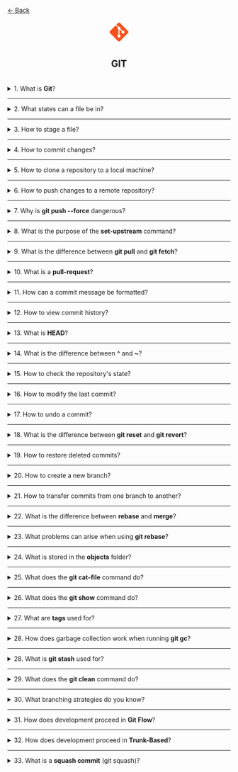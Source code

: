 <a href="../../../README.md">← Back</a>

<div align="center">
  <img src="../../../src/assets/icons/icons-for-titles/git.png">
  <h2>GIT</h2>
</div>
<br />

<details>
<summary><span>1. What is <b>Git</b>?</span></summary>
<br />

**Git** is a distributed version control system that allows you to store different versions of code, which can be reverted if needed while working collaboratively.

It records the history of changes, supports parallel work in branches, and ensures convenient code merging.

</details>

---

<details>
<summary><span>2. What states can a file be in?</span></summary>
<br />

In Git, a file can be in the following states:

- **Untracked** — a new file that Git does not know about yet. The file exists in the working directory but has not been added under version control.
- **Tracked** — a file that Git tracks. Tracked files can be in three states:
  - **Unmodified** — the file has not changed since the last commit.
  - **Modified** — the file has been changed but the changes have not been staged for commit yet.
  - **Staged** — the file changes have been added to the index and are ready for commit.

After committing, all staged files transition to the unmodified state.

</details>

---

<details>  
<summary><span>3. How to stage a file?</span></summary>  
<br />

To add a file to the index (**staged** state), use the `git add` command:

- `git add filename.txt` — add a specific file.
- `git add .` — add modified files in the current directory, but **does not include deleted files**.
- `git add --all` / `git add -A` — add **all changes**, including deleted files.
- `git add *.js` — add all files with a specific extension.
- `git add directory/` — add all files from a specific directory.

After executing this command, files will be prepared for the commit.

Additional modes:

- `git add -i` — interactive mode, allowing selective addition of changes.
- `git add -p` — enables staging **only certain parts** (hunks) of a file.

</details>

---

<details>  
<summary><span>4. How to commit changes?</span></summary>  
<br />

To commit changes in Git, use the `git commit` command:

- `git commit -m "message"` — create a commit with the provided message.
- `git commit` — opens a text editor for writing a commit message.
- `git commit -a -m "message"` — automatically stages and commits **only tracked files**, but does not include new (`untracked`) files.

</details>

---

<details>
<summary><span>5. How to clone a repository to a local machine?</span></summary>
<br />

To clone a repository, use the `git clone` command:

- `git clone <url>` — clones the repository into the current directory.
- `git clone <url> <directory>` — clones the repository into the specified directory, **creating it automatically** if it does not exist.

The URL can be either an HTTPS or SSH repository address.

</details>

---

<details>
<summary><span>6. How to push changes to a remote repository?</span></summary>
<br />

To push changes to a remote repository, use the `git push` command:

- `git push origin main` — pushes changes from the local `main` branch to the corresponding remote repository branch (`origin/main`).
- `git push` — pushes changes to the current branch if the remote tracking branch is set.
- `git push -u origin branch-name` — pushes a new branch to the remote repository and sets up tracking.
- `git push --force` — **forcibly overwrites** the remote repository history (**use with caution!**).
- `git push --tags` — pushes tags to the remote repository.

</details>

---

<details>  
<summary><span>7. Why is <b>git push --force</b> dangerous?</span></summary>  
<br />

The **`git push --force`** command forcibly overwrites the remote repository history, **ignoring** changes made by others. This can lead to **loss of their commits** and make recovery difficult.

Instead, use **`git push --force-with-lease`**, which ensures that no new commits have been pushed to the remote branch before forcing the changes. This reduces the risk of losing updates made by other developers.

</details>

---

<details>
<summary><span>8. What is the purpose of the <b>set-upstream</b> command?</span></summary>
<br />

The `git branch --set-upstream-to` (or `-u` for short) command sets up tracking between a local and remote branch. Once configured, you can use **shorter commands** like `git pull` and `git push` without specifying the remote repository name and branch.

</details>

---

<details>
<summary><span>9. What is the difference between <b>git pull</b> and <b>git fetch</b>?</span></summary>
<br />

`git fetch` **retrieves** changes from a remote repository but does **not** apply them to the working copy. `git pull` **retrieves and immediately merges** the changes into the current branch (essentially `git fetch` + `git merge`).

</details>

---

<details>
<summary><span>10. What is a <b>pull-request</b>?</span></summary>
<br />

A **Pull Request (PR)** is a mechanism for proposing changes to a repository. A developer creates a separate branch, makes changes, and requests to merge them into the main branch via PR. This allows **code review, discussion, and safe integration** of changes into the project.

</details>

---

<details>  
<summary><span>11. How can a commit message be formatted?</span></summary>  
<br />

A well-structured commit message should be **clear, concise, and informative**, helping other developers quickly understand the changes. One common approach is **Conventional Commits**, which defines a structured format:

### **Commit types in Conventional Commits:**

- **feat** — adding new functionality
- **fix** — fixing a bug
- **refactor** — improving code without changing functionality
- **docs** — updating documentation
- **style** — formatting changes (e.g., spaces, indentation)
- **test** — adding or modifying tests
- **chore** — technical tasks not affecting code (e.g., updating dependencies)

</details>

---

<details>
<summary><span>12. How to view commit history?</span></summary>
<br />

- `git log` — basic output with full commit details.
- `git log --oneline` — compact output (one line per commit).
- `git log --graph` — visual representation of branches in a graph.
- `git log -p` — shows changes in each commit.
- `git log --author="name"` — filters by author.
- `git log --since="2 weeks ago"` — filters by date.
- `git log <file>` — displays the history of a specific file.

You can also combine options, e.g., `git log --oneline --graph` for a compact branch visualization.

</details>

---

<details>
<summary><span>13. What is <b>HEAD</b>?</span></summary>
<br />

HEAD is a special reference in Git that points to the current commit in the active branch. It acts as a "cursor" indicating where you are in the repository's history.

Key characteristics of HEAD:

- Typically points to the latest commit in the current branch.
- Moves automatically when switching branches.
- Can be **detached** when checking out a specific commit (`detached HEAD`).
- Used in commands such as `git reset HEAD~1` to undo the last commit.

HEAD is like a bookmark in a book—it shows where you are in the project's history.

</details>

---

<details>
<summary><span>14. What is the difference between <b>^</b> and <b>~</b>?</span></summary>
<br />

- **Tilde (`~`)** refers to a commit **N generations back** along the first parent line.
- **Caret (`^`)** specifies **which parent** to refer to (e.g., first or second in a merge commit).

</details>

---

<details>
<summary><span>15. How to check the repository's state?</span></summary>
<br />

The `git status` command shows the current state of the repository:

- Displays the current branch.
- Shows **untracked** files.
- Lists **modified** files.
- Indicates **staged** files (added to the index).
- Displays the repository’s sync state with the remote.

Additional options:

- `git status -s` or `git status --short` — compact output.
- `git status -b` — also shows branch details.
- `git status -u` — displays untracked files inside directories.

</details>

---

<details>
<summary><span>16. How to modify the last commit?</span></summary>
<br />

To modify the last commit, use `git commit --amend`:

- Allows changing the commit message.
- Adds new changes to the last commit.
- Changes the commit author.

</details>

---

<details>
<summary><span>17. How to undo a commit?</span></summary>
<br />

There are several ways to undo a commit:

1. **git reset** — moves HEAD back and cancels commits:

   - `git reset --soft HEAD~1` — cancels the commit but **keeps changes staged**.
   - `git reset --mixed HEAD~1` — cancels the commit and **unstages changes** (default behavior).
   - `git reset --hard HEAD~1` — completely removes the commit **along with all changes**.

2. **git revert** — creates a new commit that **undoes** changes from a previous commit:
   - `git revert HEAD` — reverts the latest commit.
   - `git revert <commit-hash>` — reverts a specific commit.

</details>

---

<details>
<summary><span>18. What is the difference between <b>git reset</b> and <b>git revert</b>?</span></summary>
<br />

- `reset` modifies history by deleting commits.
- `revert` preserves history by adding a new commit, making it safer for collaboration.

</details>

---

<details>
<summary><span>19. How to restore deleted commits?</span></summary>
<br />

Deleted commits can be recovered using `git reflog` and `git reset`:

1. `git reflog` displays the log of all HEAD movements, including deleted commits.
2. Find the hash of the needed commit in the reflog output.
3. Use `git reset --hard <commit-hash>` to restore the state.

</details>

---

<details>
<summary><span>20. How to create a new branch?</span></summary>
<br />

There are several ways to create a new branch:

1. **git branch** — creates a branch but does not switch to it:

   - `git branch <branch-name>` — creates a branch from the current commit.
   - `git branch <branch-name> <commit-hash>` — creates a branch from a specific commit.

2. **git checkout** — creates and switches to the new branch:

   - `git checkout -b <branch-name>` — creates a branch from the current commit and switches to it.
   - `git checkout -b <branch-name> <commit-hash>` — creates a branch from a specific commit.

3. **git switch** (Git 2.23+) — a modern alternative to `checkout`:
   - `git switch -c <branch-name>` — creates and switches to a new branch.
   - `git switch -c <branch-name> <commit-hash>` — creates a branch from a specific commit.

</details>

---

<details>
<summary><span>21. How to transfer commits from one branch to another?</span></summary>
<br />

1. **git cherry-pick** — copies individual commits:

   ```bash
   git cherry-pick <commit-hash>
   ```

2. **git merge** — merges branches, transferring all commits:

   ```bash
   git checkout target-branch
   git merge source-branch
   ```

3. **git rebase** — moves commits while rewriting history:
   ```bash
   git checkout feature-branch
   git rebase main
   ```

</details>

---

<details>
<summary><span>22. What is the difference between <b>rebase</b> and <b>merge</b>?</span></summary>
<br />

1. **git merge** — creates a new merge commit, preserving both branch histories.
2. **git rebase** — rewrites history to make it linear but modifies commit hashes.

</details>

---

<details>
<summary><span>23. What problems can arise when using <b>git rebase</b>?</span></summary>
<br />

1. **Merge conflicts** — rebase may generate conflicts that must be resolved manually for each commit.

2. **History modification** — rebase rewrites commit history, which can cause problems in teamwork:

   - Commit hashes change.
   - Tracking changes becomes more complex.
   - Issues may arise during `push`, requiring `force push`.

3. **Rollback difficulties** — rewritten history makes undoing changes harder.

4. **Issues with long branches** — the more commits rebased, the higher the chance of conflicts.

5. **Risk of data loss** — incorrect use of `force push` after `rebase` can erase other developers' changes.

</details>

---

<details>
<summary><span>24. What is stored in the <b>objects</b> folder?</span></summary>
<br />

The **`objects`** folder inside `.git` contains all Git objects — the **foundation of repository history**.

It stores **all commits, files, trees, and tags**, compressed using the zlib algorithm, with names based on **SHA-1 hashes**.

### Object types:

- **Blob** — stores file contents.
- **Tree** — represents directory structure, linking blobs and other trees.
- **Commit** — records changes, referencing a tree and parent commits.
- **Tag** — annotated tags, commonly used for version releases.

**Git does not store files directly** — it saves **snapshots of states**, and all objects reside in `.git/objects`.

</details>

---

<details>
<summary><span>25. What does the <b>git cat-file</b> command do?</span></summary>
<br />

The **`git cat-file`** command allows viewing the contents, type, and size of Git objects (blob, tree, commit, tag) using their SHA-1 hash.

</details>

---

<details>
<summary><span>26. What does the <b>git show</b> command do?</span></summary>
<br />

The **`git show`** command displays detailed information about a commit, including author, date, file changes, and the `diff` between the current and previous version.

</details>

---

<details>
<summary><span>27. What are <b>tags</b> used for?</span></summary>
<br />

**Tags in Git** create markers on important commits, most often used for versioning or releases. They simplify navigation and help quickly switch to significant points in project history.

</details>

---

<details>
<summary><span>28. How does garbage collection work when running <b>git gc</b>?</span></summary>
<br />

In Git, garbage collection (`git gc`) is based on the concept of **reachability**:

- **Reachable objects** (commits, trees, blobs) — objects that have references (HEAD, branches, tags).
- **Unreachable objects** — objects without references that are no longer part of the repository’s history.

`git gc` deletes **unreachable objects** if they have been stored beyond a certain retention period.

</details>

---

<details>
<summary><span>28. What is <b>git stash</b> used for?</span></summary>
<br />

**Git stash** allows you to temporarily save uncommitted changes and return the working directory to a "clean" state. This is useful when you need to:

- Quickly switch to another branch without committing
- Put aside current changes to work on an urgent task
- Save modifications that are not yet ready for a commit

Saved changes can later be restored using `git stash pop` or `git stash apply`.

</details>

---

<details>
<summary><span>29. What does the <b>git clean</b> command do?</span></summary>
<br />

The **`git clean`** command removes untracked files from the working directory. This includes:

- New files that have not yet been added to the index
- Files created during project builds
- Temporary files

### Key options:

- `-n` (--dry-run) — shows which files would be deleted without actually removing them
- `-f` (--force) — forces file deletion
- `-d` — also removes untracked directories
- `-x` — removes ignored files (those listed in `.gitignore`)

⚠️ **Deleted files cannot be recovered!**

</details>

---

<details>
<summary><span>30. What branching strategies do you know?</span></summary>
<br />

1. Git Flow
2. Trunk-Based

</details>

---

<details>
<summary><span>31. How does development proceed in <b>Git Flow</b>?</span></summary>
<br />

**Git Flow** is a branching model with two primary branches:

- **master/main** — the stable production version
- **develop** — the development branch

And three auxiliary branches:

- **feature/** — for new features (branched from `develop`)
- **hotfix/** — for urgent fixes (branched from `master`)
- **release/** — for preparing releases (branched from `develop`)

### Process:

1. Development takes place in feature branches
2. Completed features are merged into `develop`
3. A release branch is created for final testing
4. The release is merged into both `master` and `develop` after testing

</details>

---

<details>
<summary><span>32. How does development proceed in <b>Trunk-Based</b>?</span></summary>
<br />

**Trunk-Based Development** is a branching approach where development is primarily done in the main branch (`trunk/master/main`).

### **Key principles:**

- All developers commit directly to `master`
- Feature branches are **short-lived** (1-2 days)
- Frequent commits with small changes
- Continuous integration (CI) ensures stability
- Feature Toggles allow enabling/disabling unfinished functionality

### **Advantages:**

- Fast code integration
- Fewer merge conflicts
- Easier code maintenance
- Accelerated release cycles

This method is well-suited for **small teams and frequent releases**.

</details>

---

<details>
<summary><span>33. What is a <b>squash commit</b> (git squash)?</span></summary>
<br />

A **squash commit** is the process of combining multiple consecutive commits into a single one, usually before merging changes into the main branch. It’s used to keep the commit history clean and logical.

**Why squash is used:**

- **Simplified history** — instead of dozens of minor edits, there’s one final commit.
- **Improved readability** — makes it easier to review changes.
- **Removal of intermediate commits** — like `fix typo`, `added test`, `removed console.log`, which add noise to the project’s history.
- **Merge preparation** — often used with `git rebase`, especially before submitting a Pull Request.

</details>

<!-- <details>
<summary><span></span></summary>
<br />


</details>

--- -->
